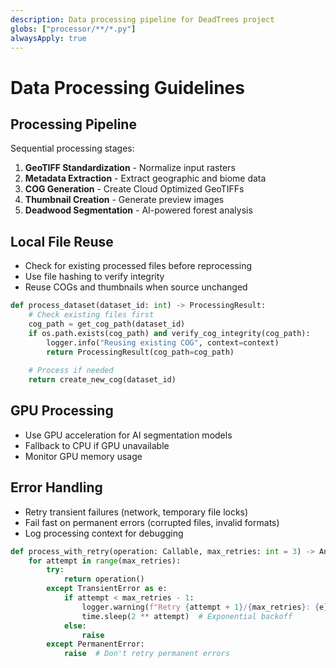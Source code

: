 ```yaml
---
description: Data processing pipeline for DeadTrees project
globs: ["processor/**/*.py"]
alwaysApply: true
---
```


# Data Processing Guidelines

## Processing Pipeline
Sequential processing stages:
1. **GeoTIFF Standardization** - Normalize input rasters
2. **Metadata Extraction** - Extract geographic and biome data
3. **COG Generation** - Create Cloud Optimized GeoTIFFs
4. **Thumbnail Creation** - Generate preview images
5. **Deadwood Segmentation** - AI-powered forest analysis

## Local File Reuse
- Check for existing processed files before reprocessing
- Use file hashing to verify integrity
- Reuse COGs and thumbnails when source unchanged

```python
def process_dataset(dataset_id: int) -> ProcessingResult:
    # Check existing files first
    cog_path = get_cog_path(dataset_id)
    if os.path.exists(cog_path) and verify_cog_integrity(cog_path):
        logger.info("Reusing existing COG", context=context)
        return ProcessingResult(cog_path=cog_path)
    
    # Process if needed
    return create_new_cog(dataset_id)
```

## GPU Processing
- Use GPU acceleration for AI segmentation models
- Fallback to CPU if GPU unavailable
- Monitor GPU memory usage

## Error Handling
- Retry transient failures (network, temporary file locks)
- Fail fast on permanent errors (corrupted files, invalid formats)
- Log processing context for debugging

```python
def process_with_retry(operation: Callable, max_retries: int = 3) -> Any:
    for attempt in range(max_retries):
        try:
            return operation()
        except TransientError as e:
            if attempt < max_retries - 1:
                logger.warning(f"Retry {attempt + 1}/{max_retries}: {e}")
                time.sleep(2 ** attempt)  # Exponential backoff
            else:
                raise
        except PermanentError:
            raise  # Don't retry permanent errors
``` 